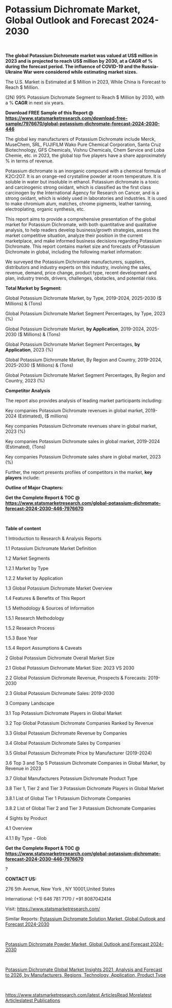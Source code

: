 <h1>Potassium Dichromate Market, Global Outlook and Forecast 2024-2030</h1><br/><p><strong>The global Potassium Dichromate market was valued at US$ million in 2023 and is projected to reach US$ million by 2030, at a <strong>CAGR</strong> of % during the forecast period. The influence of COVID-19 and the Russia-Ukraine War were considered while estimating market sizes.</strong></p>
 
 
 
 <p>The U.S. Market is Estimated at $ Million in 2023, While China is Forecast to Reach $ Million.</p>
 
 
 
 <p>(2N) 99% Potassium Dichromate Segment to Reach $ Million by 2030, with a % <strong>CAGR</strong> in next six years.</p>
 
 
 
 <p><strong>Download FREE Sample of this Report @ <a href="https://www.statsmarketresearch.com/download-free-sample/7976670/global-potassium-dichromate-forecast-2024-2030-446">https://www.statsmarketresearch.com/download-free-sample/7976670/global-potassium-dichromate-forecast-2024-2030-446</a></strong></p>
 
 
 
 <p>The global key manufacturers of Potassium Dichromate include Merck, MuseChem, SRL, FUJIFILM Wako Pure Chemical Corporation, Santa Cruz Biotechnology, GFS Chemicals, Vishnu Chemicals, Chem Service and Loba Chemie, etc. in 2023, the global top five players have a share approximately % in terms of revenue.</p>
 
 
 
 <p>Potassium dichromate is an inorganic compound with a chemical formula of K2Cr2O7. It is an orange-red crystalline powder at room temperature. It is soluble in water but insoluble in ethanol. Potassium dichromate is a toxic and carcinogenic strong oxidant, which is classified as the first class carcinogen by the International Agency for Research on Cancer, and is a strong oxidant, which is widely used in laboratories and industries. It is used to make chromium alum, matches, chrome pigments, leather tanning, electroplating, organic synthesis, etc.</p>
 
 
 
 <p>This report aims to provide a comprehensive presentation of the global market for Potassium Dichromate, with both quantitative and qualitative analysis, to help readers develop business/growth strategies, assess the market competitive situation, analyze their position in the current marketplace, and make informed business decisions regarding Potassium Dichromate. This report contains market size and forecasts of Potassium Dichromate in global, including the following market information:</p>
 
 
 
 <p>We surveyed the Potassium Dichromate manufacturers, suppliers, distributors and industry experts on this industry, involving the sales, revenue, demand, price change, product type, recent development and plan, industry trends, drivers, challenges, obstacles, and potential risks.</p>
 
 
 
 <p><strong>Total Market by Segment:</strong></p>
 
 
 
 <p>Global Potassium Dichromate Market, by Type, 2019-2024, 2025-2030 ($ Millions) & (Tons)</p>
 
 
 
 <p>Global Potassium Dichromate Market Segment Percentages, by Type, 2023 (%)</p>
 
 
 
 <p>Global Potassium Dichromate Market, <strong>by Application</strong>, 2019-2024, 2025-2030 ($ Millions) & (Tons)</p>
 
 
 
 <p>Global Potassium Dichromate Market Segment Percentages, <strong>by Application</strong>, 2023 (%)</p>
 
 
 
 <p>Global Potassium Dichromate Market, By Region and Country, 2019-2024, 2025-2030 ($ Millions) & (Tons)</p>
 
 
 
 <p>Global Potassium Dichromate Market Segment Percentages, By Region and Country, 2023 (%)</p>
 
 
 
 <p><strong>Competitor Analysis</strong></p>
 
 
 
 <p>The report also provides analysis of leading market participants including:</p>
 
 
 
 <p>Key companies Potassium Dichromate revenues in global market, 2019-2024 (Estimated), ($ millions)</p>
 
 
 
 <p>Key companies Potassium Dichromate revenues share in global market, 2023 (%)</p>
 
 
 
 <p>Key companies Potassium Dichromate sales in global market, 2019-2024 (Estimated), (Tons)</p>
 
 
 
 <p>Key companies Potassium Dichromate sales share in global market, 2023 (%)</p>
 
 
 
 <p>Further, the report presents profiles of competitors in the market, <strong>key players</strong> include:</p>
 
 
 
 <p><strong>Outline of Major Chapters:</strong></p>
 
 
 
 <div><b>Get the Complete Report & TOC @ <a href="https://www.statsmarketresearch.com/global-potassium-dichromate-forecast-2024-2030-446-7976670">https://www.statsmarketresearch.com/global-potassium-dichromate-forecast-2024-2030-446-7976670</a></b></div>
 
 
 
 <p><br />
 
 <b>Table of content</b></p>
 
 
 
 <p>1 Introduction to Research & Analysis Reports<br />
 
 1.1 Potassium Dichromate Market Definition<br />
 
 1.2 Market Segments<br />
 
 1.2.1 Market by Type<br />
 
 1.2.2 Market by Application<br />
 
 1.3 Global Potassium Dichromate Market Overview<br />
 
 1.4 Features & Benefits of This Report<br />
 
 1.5 Methodology & Sources of Information<br />
 
 1.5.1 Research Methodology<br />
 
 1.5.2 Research Process<br />
 
 1.5.3 Base Year<br />
 
 1.5.4 Report Assumptions & Caveats<br />
 
 2 Global Potassium Dichromate Overall Market Size<br />
 
 2.1 Global Potassium Dichromate Market Size: 2023 VS 2030<br />
 
 2.2 Global Potassium Dichromate Revenue, Prospects & Forecasts: 2019-2030<br />
 
 2.3 Global Potassium Dichromate Sales: 2019-2030<br />
 
 3 Company Landscape<br />
 
 3.1 Top Potassium Dichromate Players in Global Market<br />
 
 3.2 Top Global Potassium Dichromate Companies Ranked by Revenue<br />
 
 3.3 Global Potassium Dichromate Revenue by Companies<br />
 
 3.4 Global Potassium Dichromate Sales by Companies<br />
 
 3.5 Global Potassium Dichromate Price by Manufacturer (2019-2024)<br />
 
 3.6 Top 3 and Top 5 Potassium Dichromate Companies in Global Market, by Revenue in 2023<br />
 
 3.7 Global Manufacturers Potassium Dichromate Product Type<br />
 
 3.8 Tier 1, Tier 2 and Tier 3 Potassium Dichromate Players in Global Market<br />
 
 3.8.1 List of Global Tier 1 Potassium Dichromate Companies<br />
 
 3.8.2 List of Global Tier 2 and Tier 3 Potassium Dichromate Companies<br />
 
 4 Sights by Product<br />
 
 4.1 Overview<br />
 
 4.1.1 By Type - Glob</p>
 
 
 
 <div><b>Get the Complete Report & TOC @ <a href="https://www.statsmarketresearch.com/global-potassium-dichromate-forecast-2024-2030-446-7976670">https://www.statsmarketresearch.com/global-potassium-dichromate-forecast-2024-2030-446-7976670</a></b></div>
 
 
 
 <p>? </p>
 
 
 
 <p><b>CONTACT US:</b><br />
 
 276 5th Avenue, New York , NY 10001,United States<br />
 
 International: (+1) 646 781 7170 / +91 8087042414<br />
 
 Visit: <a href="https://www.statsmarketresearch.com/">https://www.statsmarketresearch.com/</a><br />
 
 Similar Reports: <a href="https://www.statsmarketresearch.com/global-potassium-dichromate-forecast-2024-2030-446-7976670">Potassium Dichromate Solution Market, Global Outlook and Forecast 2024-2030</a><br />
 
 <br />
 
 <a href="https://www.statsmarketresearch.com/global-potassium-dichromate-forecast-2024-2030-446-7976670">Potassium Dichromate Powder Market, Global Outlook and Forecast 2024-2030</a><br />
 
 <br />
 
 <a href="https://www.statsmarketresearch.com/global-potassium-dichromate-forecast-2024-2030-446-7976670">Potassium Dichromate Global Market Insights 2021, Analysis and Forecast to 2026, by Manufacturers, Regions, Technology, Application, Product Type</a><br />
 
 <br />
 
 <a href="https://gyeongbokgung.com">https://www.statsmarketresearch.com/</a><a href="https://hallyeomaritime.com">latest Articles</a><a href="https://jingwansa.com">Read More</a><a href="https://nguoiviet.jp/">latest Articles</a><a href="https://www.intelmarketresearch.com/">latest Publications</a></p>